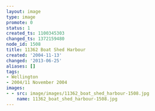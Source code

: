 ```yaml
---
layout: image
type: image
promote: 0
status: 1
created_ts: 1100345303
changed_ts: 1372159480
node_id: 1508
title: 11362 Boat Shed Harbour
created: '2004-11-13'
changed: '2013-06-25'
aliases: []
tags:
- Wellington
- 2004/11 November 2004
images:
- - src: image/images/11362_boat_shed_harbour-1508.jpg
    name: 11362_boat_shed_harbour-1508.jpg
---
```


